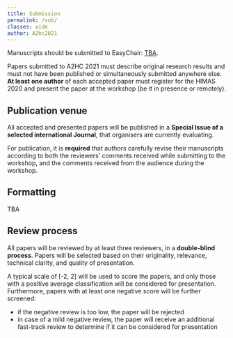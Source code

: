 ```yaml
---
title: Submission
permalink: /sub/
classes: wide
author: A2hc2021
---
```


Manuscripts should be submitted to EasyChair: [TBA]().

Papers submitted to A2HC 2021 must describe original research results and must not have been published or simultaneously submitted anywhere else.
**At least one author** of each accepted paper must register for the HIMAS 2020 and present the paper at the workshop (be it in presence or remotely).

## Publication venue

All accepted and presented papers will be published in a **Special Issue of a selected international Journal**, that organisers are currently evaluating.

For publication, it is **required** that authors carefully revise their manuscripts according to both the reviewers' comments received while submitting to the workshop, and the comments received from the audience during the workshop. 

## Formatting

TBA

## Review process

All papers will be reviewed by at least three reviewers, in a **double-blind process**.
Papers will be selected based on their originality, relevance, technical clarity, and quality of presentation.

A typical scale of [-2, 2] will be used to score the papers, and only those with a positive average classification will be considered for presentation.
Furthermore, papers with at least one negative score will be further screened:
 - if the negative review is too low, the paper will be rejected
 - in case of a mild negative review, the paper will receive an additional fast-track review to determine if it can be considered for presentation 
